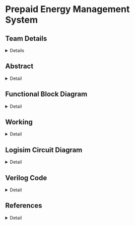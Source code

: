 # Prepaid Energy Management System

<!-- First Section -->
## Team Details
<details>
  <summary>Details</summary>
  
  > Semester: 3rd Sem B. Tech. CSE

  > Section: S1

  > Team ID: S1-T17

  > Member-1: Charuneya M, 231CS117, charuneyam.231cs117@nitk.edu.in

  > Member-2: Dhiya N, 231CS121, dhiyan.231cs121@nitk.edu.in

  > Member-3: Neha Chandrashekar, 231CS137, nehachandrashekar.231cs137@nitk.edu.in
</details>

<!-- Second Section -->
## Abstract
<details>
  <summary>Detail</summary>
  
### Motivation
   As global energy consumption continues to rise, efficient power management
   has become increasingly crucial in modern power distribution networks. Traditional energy
   metering systems suffer from issues such as human error in meter readings, delayed billing,
   and energy wastage. These inefficiencies lead to unnecessary costs for both consumers and
   providers, highlighting the need for smarter, more reliable solutions that promote energy conservation and reduce waste.
### Problem Statement
Prepaid smart energy management systems offer a solution to the
limitations of traditional metering by providing real-time energy monitoring, consumption
tracking, and a user-friendly prepaid model. This system allows users to pay for energy in
advance, helping to avoid the pitfalls of delayed billing and untraced consumption. In addition to promoting efficient energy use, prepaid systems reduce power theft and offer greater
transparency in electricity consumption, contributing to a more sustainable energy future.
### Features
This project focuses on designing a prepaid smart energy management system. By
utilizing digital components like comparators, registers, and flip-flops, the system ensures low
power consumption, fast data processing, and robust error handling. Key features include:
1. Real-time energy consumption tracking for accurate monitoring.
2. Prepaid mechanism to allow users to purchase electricity in advance.
3. Automatic activation after the free electricity limit is reached.
4. Displaying average consumption per day along with day-wise warning for limit crossing.
5. Regular alerts on credit exhaustion.
6. Alerts on how many more days credit will last with current usage pattern.
7. Modular design for easy implementation in residential and industrial environments.
This system provides an efficient and scalable solution for modern energy management.

</details>

## Functional Block Diagram
<details>
  <summary>Detail</summary>

  > Block Diagram for Prepaid Smart Energy Management System
![DDS-miniproject-S1-T17 drawio](https://github.com/user-attachments/assets/8fb1c640-0396-48dc-8f56-edfb81a56533)

</details>

<!-- Third Section -->
## Working
<details>
  <summary>Detail</summary>

  
</details>

<!-- Fourth Section -->
## Logisim Circuit Diagram
<details>
  <summary>Detail</summary>

  The "[Logisim](https://github.com/charuneyam/S1-T17-Prepaid-Smart-Energy-Management-System/tree/main/Logisim)" folder consists of the logisim file of overall implementation of our project - Prepaid Energy Management System..
```
    Instructions for using the overall implementation file(.circ file):-
    1. Set the required switches and inputs as instructed in the main.circ in the overall implementation file.
    2. Set 'prepaid money' (which is in bits) as per your wish. (<=512 rupees). Ignore the the Msb, which is the 10th bit i.e Msb is always 0(to keep it overall number positive).
    3. First press 'DATE TRIGGER' to increase date from 1 to 31.
    4. Press the 'SENSOR INPUT' twice to increase electricity units consumed by 1 unit(two presses = 1 unit of electricity consumed).
    5. You will get the outputs(such as total units consumed, balance money, alerts, average consumption on money)on the right end of the main.circ file.
    6. When balance money becomes 0 (shown by alert1) you can set your prepaid amount to next credit you want to purchase.  
```
Overall Circuit
![Overall Circuit](https://github.com/user-attachments/assets/bc69ff6f-98e4-486c-8ca1-e6ddfcd16ccb)


SUBTRACTOR_freelimit
![SUBTRACTOR_free limit](https://github.com/user-attachments/assets/57375486-b280-420d-be23-f2e08765fb56)


Range1_units_consumed
![range1_units consumed](https://github.com/user-attachments/assets/0167d526-92d2-4b19-a8a5-f95f8c17aa84)


Range2_units_consumed
![range2_units consumed](https://github.com/user-attachments/assets/31af94a3-f756-4cfc-8342-f99b334b2e6f)


Range3_units_consumed
![range3_units consumed](https://github.com/user-attachments/assets/e096257e-6257-4150-b672-7d3705e6982c)


Date Counter
![Date Counter](https://github.com/user-attachments/assets/e5acb752-8ae4-443a-8308-29d099fb5405)

</details>

<!-- Fifth Section -->
## Verilog Code
<details>
  <summary>Detail</summary>

  > Neatly update the Verilog code in code style only.
</details>

## References
<details>
  <summary>Detail</summary>

